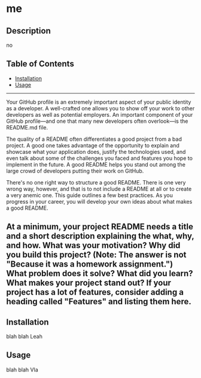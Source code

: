 
  # me
  ## Description 
  no
  ## Table of Contents
  * [Installation](#installation)
  * [Usage](#usage)
  ---
  Your GitHub profile is an extremely important aspect of your public identity as a developer. A well-crafted one allows you to show off your work to other developers as well as potential employers. An important component of your GitHub profile—and one that many new developers often overlook—is the README.md file.

  The quality of a README often differentiates a good project from a bad project. A good one takes advantage of the opportunity to explain and showcase what your application does, justify the technologies used, and even talk about some of the challenges you faced and features you hope to implement in the future. A good README helps you stand out among the large crowd of developers putting their work on GitHub.

  There's no one right way to structure a good README. There is one very wrong way, however, and that is to not include a README at all or to   create a very anemic one. This guide outlines a few best practices. As you progress in your career, you will develop your own ideas about what makes a good README.

  At a minimum, your project README needs a title and a short description explaining the what, why, and how. What was your motivation? Why did you build this project? (Note: The answer is not "Because it was a homework assignment.") What problem does it solve? What did you learn? What makes your project stand out? If your project has a lot of features, consider adding a heading called "Features" and listing them here.
  ---
  ## Installation 
  blah blah
    Leah
  ## Usage
  blah blah
  Vla
  

  
